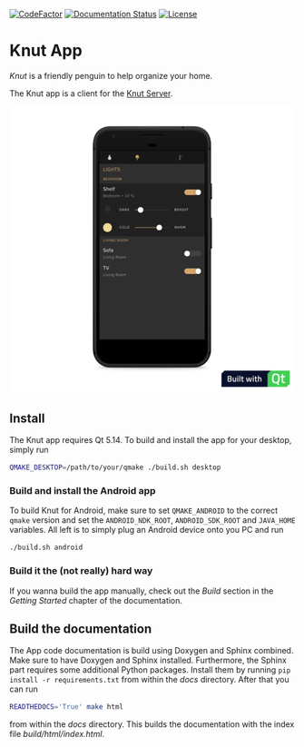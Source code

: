 [![CodeFactor](https://www.codefactor.io/repository/github/pearjo/knut-app/badge)](https://www.codefactor.io/repository/github/pearjo/knut-app)
[![Documentation Status](https://readthedocs.org/projects/knut-app/badge/?version=latest)](https://knut-app.readthedocs.io/en/latest/?badge=latest)
[![License](https://img.shields.io/badge/License-GPL%20v3-blue.svg)](https://github.com/pearjo/knut-server/blob/master/LICENSE)

# Knut App

*Knut* is a friendly penguin to help organize your home.

The Knut app is a client for the [Knut Server](https://github.com/pearjo/knut-server).

![Image of the Knut app](https://github.com/pearjo/knut-app/blob/master/images/showcase.png)

## Install

The Knut app requires Qt 5.14. To build and install the app for your
desktop, simply run

```bash
QMAKE_DESKTOP=/path/to/your/qmake ./build.sh desktop
```

### Build and install the Android app

To build Knut for Android, make sure to set `QMAKE_ANDROID` to the
correct `qmake` version and set the `ANDROID_NDK_ROOT`,
`ANDROID_SDK_ROOT` and `JAVA_HOME` variables. All left is to simply
plug an Android device onto you PC and run

```bash
./build.sh android
```

### Build it the (not really) hard way

If you wanna build the app manually, check out the *Build* section in
the *Getting Started* chapter of the documentation.

## Build the documentation

The App code documentation is build using Doxygen and Sphinx combined.
Make sure to have Doxygen and Sphinx installed. Furthermore, the
Sphinx part requires some additional Python packages. Install them by
running ``pip install -r requirements.txt`` from within the *docs*
directory. After that you can run

```bash
READTHEDOCS='True' make html
```

from within the *docs* directory. This builds the documentation with
the index file *build/html/index.html*.
